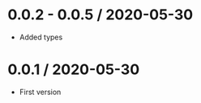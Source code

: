 0.0.2 - 0.0.5 / 2020-05-30
===================

  * Added types

0.0.1 / 2020-05-30
===================

  * First version
